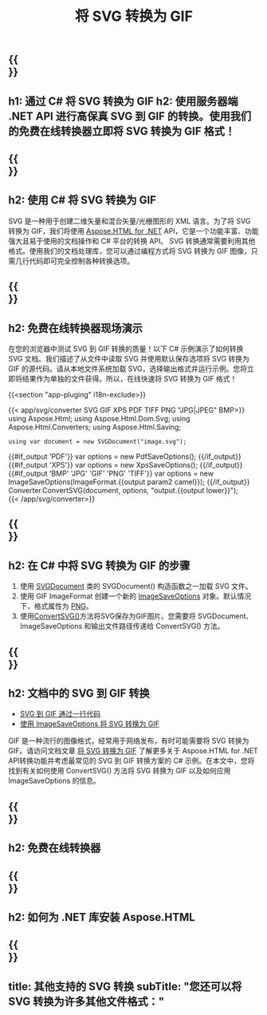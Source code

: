 ﻿---
translation: true
template: /templates/_template-conversion-child.md
title: 将 SVG 转换为 GIF
description: 在 C# 中将 SVG 转换为 GIF。在 ASP.NET 或任何 .NET 应用程序中轻松使用转换器 API。免费试用在线 SVG 到 GIF 转换器！
url: /net/conversion/svg-to-gif/
family: html
platformtag: net
feature: conversion
informat: SVG
outformat: GIF
otherformats: PDF XPS BMP JPEG PNG TIFF
---

{{<section banner>}}
---
h1: 通过 C# 将 SVG 转换为 GIF
h2: 使用服务器端 .NET API 进行高保真 SVG 到 GIF 的转换。使用我们的免费在线转换器立即将 SVG 转换为 GIF 格式！
---

{{<section overview>}}
---
h2: 使用 C# 将 SVG 转换为 GIF
---

SVG 是一种用于创建二维矢量和混合矢量/光栅图形的 XML 语言。为了将 SVG 转换为 GIF，我们将使用 [Aspose.HTML for .NET](https://products.aspose.com/html/net/) API，它是一个功能丰富、功能强大且易于使用的文档操作和 C# 平台的转换 API。 SVG 转换通常需要利用其他格式。使用我们的文档处理库，您可以通过编程方式将 SVG 转换为 GIF 图像，只需几行代码即可完全控制各种转换选项。

{{<section demos>}}
---
h2: 免费在线转换器现场演示
---

在您的浏览器中测试 SVG 到 GIF 转换的质量！以下 C# 示例演示了如何转换 SVG 文档。我们描述了从文件中读取 SVG 并使用默认保存选项将 SVG 转换为 GIF 的源代码。请从本地文件系统加载 SVG，选择输出格式并运行示例。您将立即将结果作为单独的文件获得。所以，在线快速将 SVG 转换为 GIF 格式！

{{<section "app-pluging" i18n-exclude>}}

{{< app/svg/converter SVG GIF XPS PDF TIFF PNG "JPG|JPEG" BMP>}}
using Aspose.Html;
using Aspose.Html.Dom.Svg;
using Aspose.Html.Converters;
using Aspose.Html.Saving;

    using var document = new SVGDocument("image.svg");
{{#if_output 'PDF'}}
    var options = new PdfSaveOptions();
{{/if_output}}
{{#if_output 'XPS'}}
    var options = new XpsSaveOptions();
{{/if_output}}
{{#if_output 'BMP' 'JPG' 'GIF' 'PNG' 'TIFF'}}
    var options = new ImageSaveOptions(ImageFormat.{{output param2 camel}});
{{/if_output}}
    Converter.ConvertSVG(document, options, "output.{{output lower}}");   
{{< /app/svg/converter>}}


{{<section steps>}}
---
h2: 在 C# 中将 SVG 转换为 GIF 的步骤
---

1. 使用 [SVGDocument](https://reference.aspose.com/html/net/aspose.html.dom.svg/svgdocument) 类的 SVGDocument() 构造函数之一加载 SVG 文件。
1. 使用 GIF ImageFormat 创建一个新的 [ImageSaveOptions](https://reference.aspose.com/html/net/aspose.html.saving/imagesaveoptions) 对象。默认情况下，格式属性为 [PNG](https://reference.aspose.com/html/net/aspose.html.rendering.image/imageformat)。
1. 使用[ConvertSVG()](https://reference.aspose.com/html/net/aspose.html.converters.converter/convertsvg/methods/3)方法将SVG保存为GIF图片。您需要将 SVGDocument、ImageSaveOptions 和输出文件路径传递给 ConvertSVG() 方法。

{{<section documentation>}}
---
h2: 文档中的 SVG 到 GIF 转换
---

  - <a href="https://docs.aspose.com/html/net/converting-between-formats/svg-to-gif/#svg-to-gif-by-a-single-line-of-code " target="_blank">SVG 到 GIF 通过一行代码</a>
  - <a href="https://docs.aspose.com/html/net/converting-between-formats/svg-to-gif/#convert-svg-to-gif-using-imagesaveoptions" target="_blank" >使用 ImageSaveOptions 将 SVG 转换为 GIF</a>

GIF 是一种流行的图像格式，经常用于网络发布，有时可能需要将 SVG 转换为 GIF。请访问文档文章 [将 SVG 转换为 GIF](https://docs.aspose.com/html/net/converting-between-formats/svg-to-gif/) 了解更多关于 Aspose.HTML for .NET API转换功能并考虑最常见的 SVG 到 GIF 转换方案的 C# 示例。在本文中，您将找到有关如何使用 ConvertSVG() 方法将 SVG 转换为 GIF 以及如何应用 ImageSaveOptions 的信息。

{{<section online-converters>}}
---
h2: 免费在线转换器
---

{{<section get-started>}}
---
h2: 如何为 .NET 库安装 Aspose.HTML
---

{{<section other-conversions>}}
---
title: 其他支持的 SVG 转换
subTitle: "您还可以将 SVG 转换为许多其他文件格式："
---
